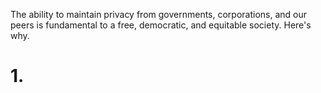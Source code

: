 The ability to maintain privacy from governments, corporations, and our peers is fundamental to a free, democratic, and equitable society. Here's why.

# 1.
